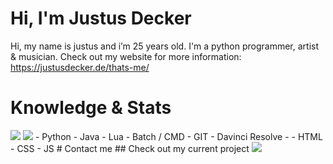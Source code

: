 # Hi, I'm Justus Decker
Hi, my name is justus and i’m 25 years old. I'm a python programmer, artist & musician.
Check out my website for more information: https://justusdecker.de/thats-me/
# Knowledge & Stats
<img src="https://github-readme-stats.vercel.app/api?username=justusdecker&show_icons=true&theme=gotham">
<img src="https://github-readme-stats.vercel.app/api/top-langs/?username=justusdecker&langs_count=15&theme=gotham">
- Python
- Java
- Lua
- Batch / CMD
- GIT
- Davinci Resolve
- 
- HTML
- CSS
- JS
# Contact me
## Check out my current project
<img src="https://github-readme-stats.vercel.app/api/pin/?username=justusdecker&repo=pygame-engine&theme=gotham">
